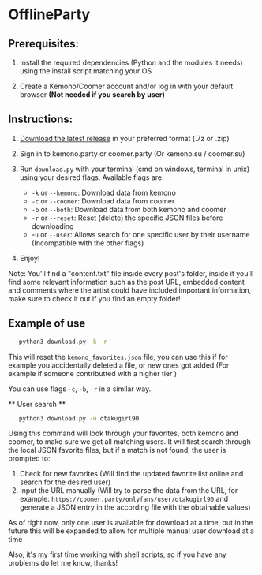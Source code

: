 
# OfflineParty

## Prerequisites:

1. Install the required dependencies (Python and the modules it needs) using the install script matching your OS

2. Create a Kemono/Coomer account and/or log in with your default browser **(Not needed if you search by user)**

## Instructions: 

1. [Download the latest release](https://github.com/2000GHz/OfflineParty/releases) in your preferred format (.7z or .zip)

2. Sign in to kemono.party or coomer.party (Or kemono.su / coomer.su)

3. Run `download.py` with your terminal (cmd on windows, terminal in unix) using your desired flags. Available flags are:
    - `-k` or `--kemono`: Download data from kemono
    - `-c` or `--coomer`: Download data from coomer
    - `-b` or `--both`: Download data from both kemono and coomer
    - `-r` or `--reset`: Reset (delete) the specific JSON files before downloading
    - -`u` or `--user`: Allows search for one specific user by their username (Incompatible with the other flags)

4. Enjoy!

Note: You'll find a "content.txt" file inside every post's folder, inside it you'll find some relevant information such as the post URL, embedded content and comments where the artist could have included important information, make sure to check it out if you find an empty folder!

## Example of use

```bash
   python3 download.py -k -r
```
This will reset the `kemono_favorites.json` file, you can use this if for example you accidentally deleted a file, or new ones got added (For example if someone contributted with a higher tier )

You can use flags `-c`, `-b`, `-r` in a similar way.

** User search **
```bash
   python3 download.py -u otakugirl90
```

Using this command will look through your favorites, both kemono and coomer, to make sure we get all matching users.
It will first search through the local JSON favorite files, but if a match is not found, the user is prompted to:

1.  Check for new favorites (Will find the updated favorite list online and search for the desired user)
2.  Input the URL manually (Will try to parse the data from the URL, for example: `https://coomer.party/onlyfans/user/otakugirl90` and generate a JSON entry in the according file with the obtainable values)

As of right now, only one user is available for download at a time, but in the future this will be expanded to allow for multiple manual user download at a time

Also, it's my first time working with shell scripts, so if you have any problems do let me know, thanks! 

